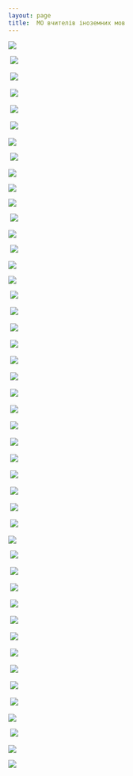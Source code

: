 ```yaml
---
layout: page
title:  МО вчителів іноземних мов
---
```

![](/assets/tiger-1434456176.jpg)

 ![](/assets/tiger-1434456213.jpg)

 ![](/assets/tiger-1434456247.jpg)

 ![](/assets/tiger-1434456282.jpg)

 ![](/assets/tiger-1434456319.jpg)

 ![](/assets/tiger-1434456356.jpg)

![](/assets/tiger-1434456393.jpg)

 ![](/assets/tiger-1434456430.jpg)

![](/assets/tiger-1434456469.jpg)

![](/assets/tiger-1434456504.jpg)

![](/assets/tiger-1434456539.jpg)

 ![](/assets/tiger-1434456572.jpg)

![](/assets/tiger-1434456605.jpg)

 ![](/assets/tiger-1434456639.jpg)

![](/assets/tiger-1434456669.jpg)

![](/assets/tiger-1434456703.jpg)

 ![](/assets/tiger-1434456738.jpg)

 ![](/assets/tiger-1434456784.jpg)

 ![](/assets/tiger-1434456821.jpg)

 ![](/assets/tiger-1434456854.jpg)

 ![](/assets/tiger-1434462005.jpg)

 ![](/assets/tiger-1434462055.jpg)

 ![](/assets/tiger-1434462091.jpg)

 ![](/assets/tiger-1487610610.png)

 ![](/assets/tiger-1487610632.png)

 ![](/assets/tiger-1487610657.png)

 ![](/assets/tiger-1487610680.png)

 ![](/assets/tiger-1487610705.png)

 ![](/assets/tiger-1487610729.png)

 ![](/assets/tiger-1487610754.png)

 ![](/assets/tiger-1487610778.png)

![](/assets/tiger-1487610810.png)

 ![](/assets/tiger-1487610956.png)

 ![](/assets/tiger-1487610981.png)

 ![](/assets/tiger-1487611017.png)

 ![](/assets/tiger-1487611039.png)

 ![](/assets/tiger-1487611062.png)

 ![](/assets/tiger-1529316111.png)

 ![](/assets/tiger-1529315710.png)

 ![](/assets/tiger-1529315733.png)

 ![](/assets/tiger-1529315755.png)

 ![](/assets/tiger-1529315778.png)

![](/assets/tiger-1529315802.png)

 ![](/assets/tiger-1529315823.png)

![](/assets/tiger-1529315847.png)

![](/assets/tiger-1529315869.png)